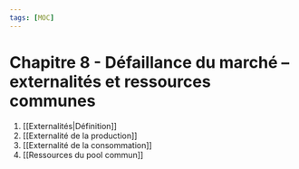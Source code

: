 ```yaml
---
tags: [MOC] 
---
```


# Chapitre 8 - Défaillance du marché – externalités et ressources communes
1. [[Externalités|Définition]]
2. [[Externalité de la production]]
3. [[Externalité de la consommation]]
4. [[Ressources du pool commun]]
